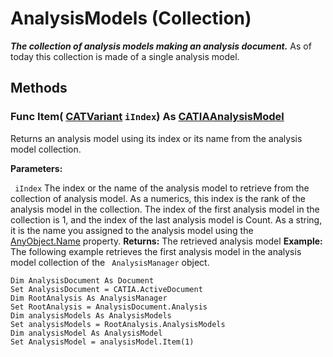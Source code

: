# AnalysisModels (Collection)

**_The collection of analysis models making an analysis document._**
As of today this collection is made of a single analysis model.

## Methods

### Func **Item**( [CATVariant](../System/typedef_CATVariant_20656.md)  `iIndex`) As [CATIAAnalysisModel](../CATAnalysisInterfaces/interface_AnalysisModel_36283.md)

Returns an analysis model using its index or its name from the analysis model collection.

**Parameters:**

` iIndex`      The index or the name of the analysis model to retrieve from the collection of analysis model. As a numerics, this index is the rank of the analysis model in the collection. The index of the first analysis model in the collection is 1, and the index of the last analysis model is Count. As a string, it is the name you assigned to the analysis model using the
[AnyObject.Name](../System/interface_AnyObject_17321.htm#Name) property.  **Returns:**      The retrieved analysis model  **Example:**      The following example retrieves the first analysis model in the analysis model collection of the ` AnalysisManager` object.

```VBScript
Dim AnalysisDocument As Document
Set AnalysisDocument = CATIA.ActiveDocument
Dim RootAnalysis As AnalysisManager
Set RootAnalysis = AnalysisDocument.Analysis
Dim analysisModels As AnalysisModels
Set analysisModels = RootAnalysis.AnalysisModels
Dim analysisModel As AnalysisModel
Set AnalysisModel = analysisModel.Item(1)

```
